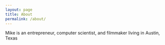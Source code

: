 ```yaml
---
layout: page
title: About
permalink: /about/
---
```



Mike is an entrepreneur, computer scientist, and filmmaker living in Austin,
Texas
